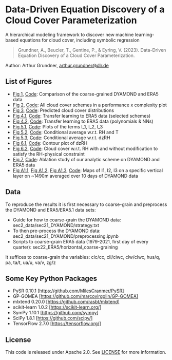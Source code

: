 # Data-Driven Equation Discovery of a Cloud Cover Parameterization
A hierarchical modeling framework to discover new machine learning-based equations for cloud cover, including symbolic regression

> Grundner, A., Beucler, T., Gentine, P., & Eyring, V. (2023). Data-Driven Equation Discovery of a Cloud Cover Parameterization.

Author: Arthur Grundner, [arthur.grundner@dlr.de](mailto:arthur.grundner@dlr.de)

## List of Figures

- [Fig 1](sec2_data/era5_dyamond_comp_4_vars.pdf), [Code](sec2_data/analyze_data.ipynb): Comparison of the coarse-grained DYAMOND and ERA5 data
- [Fig 2](sec5_results/sec512_balancing_performance_and_complexity/performance_vs_complexity_logscale_pysr_fixed.pdf), [Code](sec5_results/sec512_balancing_performance_and_complexity/combine_results_dyamond.ipynb): All cloud cover schemes in a performance x complexity plot
- [Fig 3](sec5_results/sec52_split_by_cloud_regimes/distributions_selected_schemes_pd.pdf), [Code](sec5_results/sec52_split_by_cloud_regimes/combining_selected_distributions.ipynb): Predicted cloud cover distributions
- [Fig 4.1](sec5_results/sec53_transferability_to_era5/era5_1979-2021/tf_main_scatter.pdf), [Code](sec5_results/sec53_transferability_to_era5/combine_results.ipynb): Transfer learning to ERA5 data (selected schemes)
- [Fig 4.2](sec5_results/sec53_transferability_to_era5/era5_1979-2021/tf_add_scatter.pdf), [Code](sec5_results/sec53_transferability_to_era5/combine_results.ipynb): Transfer learning to ERA5 data (polynomials & NNs)
- [Fig 5.1](sec6_physical_interpretation/I1_I2_I3.pdf), [Code](sec6_physical_interpretation/optimize_coefs_EQ4_check_physical_eqns.ipynb): Plots of the terms I_1, I_2, I_3
- [Fig 5.2](sec6_physical_interpretation/rh_and_T_vs_cl_area.pdf), [Code](sec6_physical_interpretation/analyzing_eqns.ipynb): Conditional average w.r.t. RH and T
- [Fig 5.3](sec6_physical_interpretation/rh_z_vs_cl_area_new.pdf), [Code](sec6_physical_interpretation/analyzing_eqns.ipynb): Conditional average w.r.t. dzRH
- [Fig 6.1](sec6_physical_interpretation/derivative_of_f_wrt_rh.pdf), [Code](sec6_physical_interpretation/dzRH_contour_plot.ipynb): Contour plot of dzRH
- [Fig 6.2](sec6_physical_interpretation/RH_vs_cl_area_mod.pdf), [Code](sec6_physical_interpretation/pdp_plot_rh.ipynb): Cloud cover w.r.t. RH with and without modification to satisfy the RH-physical constraint
- [Fig 7](sec6_physical_interpretation/ablation_study_dyamond/dyamond_era5_ablation_study_results.pdf), [Code](sec6_physical_interpretation/ablation_study_dyamond/plot_results.ipynb): Ablation study of our analytic scheme on DYAMOND and ERA5 data
- [Fig A1.1](appendix/I1_lv_41_20160811-0820_timmean.pdf), [Fig A1.2](appendix/I2_lv_41_20160811-0820_timmean.pdf), [Fig A1.3](appendix/I3_lv_41_20160811-0820_timmean.pdf), [Code](appendix/plotting_I1_I2_I3_geographical.ipynb): Maps of I1, I2, I3 on a specific vertical layer on ~1490m averaged over 10 days of DYAMOND data

## Data

To reproduce the results it is first necessary to coarse-grain and preprocess the DYAMOND and ERA5/ERA5.1 data sets:
- Guide for how to coarse-grain the DYAMOND data: sec2_data/sec21_DYAMOND/strategy.txt
- To then pre-process the DYAMOND data: sec2_data/sec21_DYAMOND/preprocessing.ipynb
- Scripts to coarse-grain ERA5 data (1979-2021, first day of every quarter): sec22_ERA5/horizontal_coarse-graining

It suffices to coarse-grain the variables: clc/cc, cli/ciwc, clw/clwc, hus/q, pa, ta/t, ua/u, va/v, zg/z

## Some Key Python Packages

- PySR 0.10.1 [https://github.com/MilesCranmer/PySR]
- GP-GOMEA [https://github.com/marcovirgolin/GP-GOMEA]
- mlxtend 0.20.0 [https://github.com/rasbt/mlxtend]
- scikit-learn 1.0.2 [https://scikit-learn.org/]
- SymPy 1.10.1 [https://github.com/sympy]
- SciPy 1.8.1 [https://github.com/scipy/]
- TensorFlow 2.7.0 [https://tensorflow.org/]

## License
This code is released under Apache 2.0. See [LICENSE](LICENSE) for more information.
